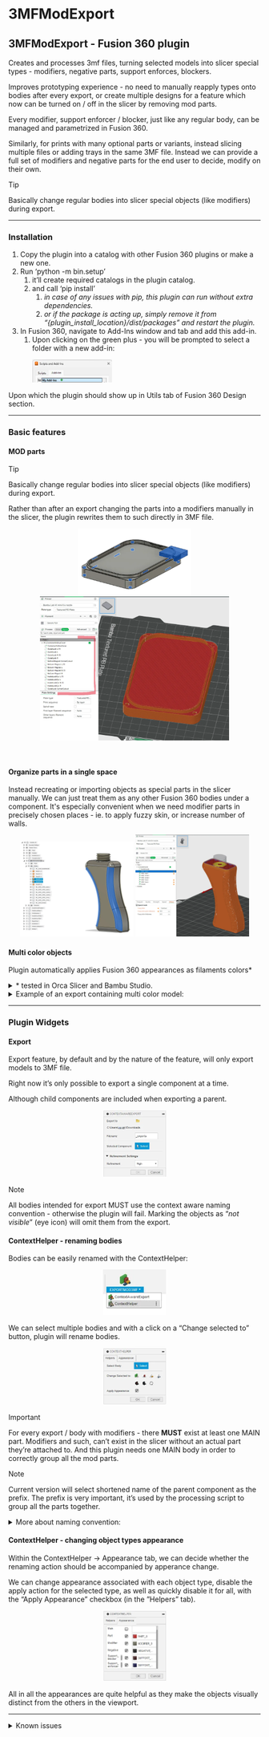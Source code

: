 # 3MFModExport

## 3MFModExport - Fusion 360 plugin

Creates and processes 3mf files, turning selected models into slicer special types - modifiers, negative parts, support enforces, blockers.

Improves prototyping experience - no need to manually reapply types onto bodies after every export, or create multiple designs for a feature which now can be turned on / off in the slicer by removing mod parts.

Every modifier, support enforcer / blocker, just like any regular body, can be managed and parametrized in Fusion 360.

Similarly, for prints with many optional parts or variants, instead slicing multiple files or adding trays in the same 3MF file. Instead we can provide a full set of modifiers and negative parts for the end user to decide, modify on their own.

> [!Tip]
> Basically change regular bodies into slicer special objects (like modifiers) during export.

---

### Installation

1. Copy the plugin into a catalog with other Fusion 360 plugins or make a new one.
2. Run ‘python -m bin.setup’
    1. it’ll create required catalogs in the plugin catalog.
    2. and call ‘pip install’
        1. *in case of any issues with pip, this plugin can run without extra dependencies.*
        2. *or if the package is acting up, simply remove it from “{plugin_install_location}/dist/packages” and restart the plugin.*
3. In Fusion 360, navigate to Add-Ins window and tab and add this add-in.
    1. Upon clicking on the green plus - you will be prompted to select a folder with a new add-in:
        <p align="left">
            <img src="./resources/docs/pictures/eabaed14-a2d9-4804-b300-713ad66033ad.png" style="width: 35%;" align="">
        </p>

Upon which the plugin should show up in Utils tab of Fusion 360 Design section.

---

### Basic features

#### MOD parts

> [!Tip]
> Basically change regular bodies into slicer special objects (like modifiers) during export.

Rather than after an export changing the parts into a modifiers manually in the slicer, the plugin rewrites them to such directly in 3MF file.

<p align="center">
    <img src="./resources/docs/pictures/d31fe927-b023-417d-8a2a-a25ed797878b.png" style="width: 45%;" align="">
    <img src="./resources/docs/pictures/df9b1de6-e9d0-4120-ab3e-6d4d279b25f7.png" style="width: 75%;" align="">
</p>

<br>

#### Organize parts in a single space

Instead recreating or importing objects as special parts in the slicer manually. We can just treat them as any other Fusion 360 bodies under a component.
It's especially convenient when we need modifier parts in precisely chosen places - ie. to apply fuzzy skin, or increase number of walls.

<p align="center">
    <img src="./resources/docs/pictures/4b13f10b-8e34-4b58-aae5-abc01846bcd9.png" style="width: 45%;" align="">
    <img src="./resources/docs/pictures/a2861d50-3c76-4642-a943-88fbaacce331.png" style="width: 45%;" align="">
</p>


#### Multi color objects

Plugin automatically applies Fusion 360 appearances as filaments colors*
<details>
<summary>* tested in Orca Slicer and Bambu Studio.</summary>

*This version of the plugin will only recognize that each model should have a distinct color applied. Not the order, accurate RGBA value or type of filament or anything else.*

*In theory we can generate a stub settings file, which slicer interprets and configures the correct filament colors.*

*But:*
- *This kinda only worked in Orca Slicer.*
- *Importing such file prompts slicer to show a warning about custom settings.*
- *And finally these settings usually include everything, from the filament temperature, to printer type, gcode and presets.*

*For now better to leave it for slicers to handle.*
</details>

<details>
<summary>Example of an export containing multi color model:</summary>

<p align="center">
    <img src="./resources/docs/pictures/43d68d19-9514-420a-bc94-c4efc88489cc.png" style="width: 75%;">
</p>

> Default view upon opening the standard or processed 3mf file in the slicer:


<p align="center">
    <img src="./resources/docs/pictures/f4f6599c-6cd5-484d-8ec0-cc268e59242d.png" style="width: 75%;">
</p>


> **Processed 3mf** file after clicking “Add filament” multiple times:
> *(each block retain it’s unique appearance assignment, THOUGH it receives a random color from the slicer. In case you have predefined  spools in your AMS, they’ll be used instead)*

<p align="center">
    <img src="./resources/docs/pictures/718dad54-dff7-469c-a16b-c9b1cf290007.png" style="width: 75%;">
</p>

> And the outcome of the same action in model exported via **standard “Save as mesh”**, where color assignment on most blocks is missing.

<p align="center">
    <img src="./resources/docs/pictures/69217a6f-252d-41cb-9603-04b848204c82.png" style="width: 75%;">
</p>

Granted, we can most likely use Fusion 360 manufacturing section for 3D printing to achieve most of that(?). I just find this easier plus the manufacturing presets don’t include Bambu Labs devices (I only own and design for) and it seems to place emphasis on a different kind of workflow.
</details>

---

### Plugin Widgets

#### Export

Export feature, by default and by the nature of the feature, will only export models to 3MF file.

Right now it’s only possible to export a single component at a time.

Although child components are included when exporting a parent.

<p align="center">
    <img src="./resources/docs/pictures/1c341cbe-9afb-4ed0-8759-11a974f6ecfb.png" style="width: 25%;">
</p>

> [!NOTE]
> All bodies intended for export MUST use the context aware naming convention - otherwise the plugin will fail. Marking the objects as “*not visible*” (eye icon) will omit them from the export.

#### ContextHelper - renaming bodies

Bodies can be easily renamed with the ContextHelper:

<p align="center">
    <img src="./resources/docs/pictures/6844f0c0-48d2-4577-8692-592bc7cabd02.png" style="width: 25%;">
</p>

We can select multiple bodies and with a click on a “Change selected to” button, plugin will rename bodies.

<p align="center">
    <img src="./resources/docs/pictures/fb5599d8-05fe-45c0-804b-d8cf2a60446a.png" style="width: 25%;">
</p>

> [!IMPORTANT]
> For every export / body with modifiers - there **MUST** exist at least one MAIN part. Modifiers and such, can’t exist in the slicer without an actual part they’re attached to. And this plugin needs one MAIN body in order to correctly group all the mod parts.

> [!NOTE]
> Current version will select shortened name of the parent component as the prefix. The prefix is very important, it’s used by the processing script to group all the parts together.

<details>
<summary>More about naming convention:</summary>

This is rather rudimentary setup, based on naming I've been using prior writing this plugin, that helped me organize and find the objects to be updated in the slicer.
In future I might replace it with a standalone config widget, which will link bodies to object types and more 3d printing related settings.

<p align="center">
    <img src="./resources/docs/pictures/db25915b-df03-4b35-b376-e052e5e4d31f.png" style="width: 45%;">
</p>

- `$` - static token, MUST be present in order for the processing script to work correctly.
- `PC` - unique identifier. Plugin derives it from the name of the component.
- `PART, MAIN, MOD` - static token. Readable object types name, which will turn into such parts in the slicer.
    - *part and main or token that’s unrecognizable - are automatically converted to normal, printable, part.*
- `Outer_Lock, (…)` - the original name of our object. This name will show up on the slicer objects list.
- `_` - delimiter token.
    - Double `__` separates the component name from the type;
    - Single `_` tells processing script when the object type name has ended *(so the rest of the string is recognized as object name).*

</details>

#### ContextHelper - changing object types appearance

Within the ContextHelper → Appearance tab, we can decide whether the renaming action should be accompanied by apperance change.

We can change appearance associated with each object type, disable the apply action for the selected type, as well as quickly disable it for all, with the “Apply Appearance” checkbox (in the ”Helpers” tab).

<p align="center">
    <img src="./resources/docs/pictures/bad1aafb-dc15-425c-ad33-393cbc729bc8.png" style="width: 25%;">
</p>

All in all the appearances are quite helpful as they make the objects visually distinct from the others in the viewport.

---

<details>
<summary>Known issues</summary>

- All bodies we wish to export with the plugin must be renamed or made “not visible” (eye icon) so they can be omitted from the export.
    - Object with incorrect name (braking the naming convention) will cause the processing script to intentionally fail the entire process.
- Sometimes when we open the “{}_processed.3mf”, slicers might throw an error saying “there’s no geometry data” in the file. Usually running the export again solves this.
- Mind that the plugin unpacks its own and user favorites appearances libraries into “{plugin_install_location}/dist/resources”
    - Currently it’s done only once when plugin is started for the first time. So as a result any new favorites will not show in the object types appearances selection dropdowns.
    - Right now we have to force script to reload those, by removing the “{plugin_install_location}/dist/resources” content

        > [!NOTE]
        > this will also remove the assigned appearances settings. You can avoid this by retaining the “parts_appearance_settings.json” and removing everything else.

    - And make sure the “ContextAwareSlicerAppearanceV{n}” library has been removed from Fusion 360 (it’s done automatically on plugin stop, but we can do it manually in F360 “Manage Materials” window).
- The same goes when the plugin acts up. Reload it entirely by stopping the add-in, remove all dist/resources and ContextAware… library from the Manage Materials and try starting the plugin again.
- Plugin “requires” pillow package for image resizing. It’ll work without it, but the material miniatures in Appearance selection dropdowns will be given to Fusion 360 in their full size, instead resized to smaller resolutions.
    - This shouldn’t cause any discernable issues, though at one point unresized images displayed spread out over entire dialog window rendering that tab unusable.
</details>

